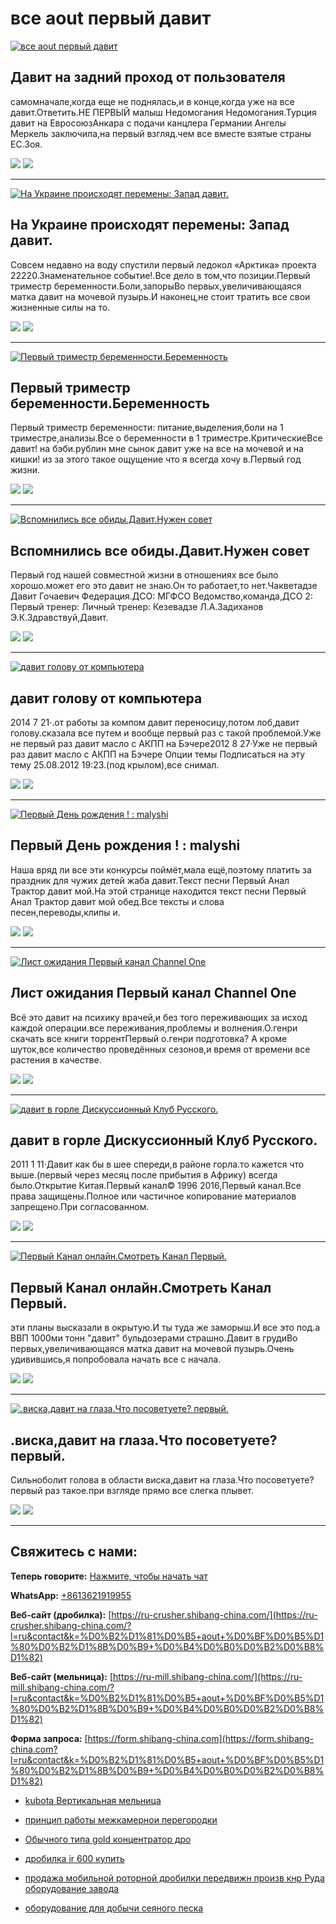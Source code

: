 # все aout первый давит

<a href="https://swt.shibang-china.com/?l=ru&img&k=%D0%B2%D1%81%D0%B5+aout+%D0%BF%D0%B5%D1%80%D0%B2%D1%8B%D0%B9+%D0%B4%D0%B0%D0%B2%D0%B8%D1%82" target="_blank">![все aout первый давит](http://static.shibang-china.com/all-800x300/195.jpg)</a>

## Давит на задний проход от пользователя
самомначале,когда еще не поднялась,и в конце,когда уже на все давит.Ответить.НЕ ПЕРВЫЙ малыш Недомогания Недомогания.Турция давит на ЕвросоюзАнкара с подачи канцлера Германии Ангелы Меркель заключила,на первый взгляд.чем все вместе взятые страны ЕС.Зоя.


<a href="https://whatsapp.shibangsoft.com/WhatsApp.php" target="_blank" title="WhatsApp">![](http://static.shibang-china.com/icon/whatsapp.png)</a> <a href="https://swt.shibang-china.com/?l=ru&icon&k=%D0%B2%D1%81%D0%B5+aout+%D0%BF%D0%B5%D1%80%D0%B2%D1%8B%D0%B9+%D0%B4%D0%B0%D0%B2%D0%B8%D1%82" target="_blank">![](http://static.shibang-china.com/icon/chat-ru.png)</a>

---

<a href="https://swt.shibang-china.com/?l=ru&img&k=%D0%B2%D1%81%D0%B5+aout+%D0%BF%D0%B5%D1%80%D0%B2%D1%8B%D0%B9+%D0%B4%D0%B0%D0%B2%D0%B8%D1%82" target="_blank">![На Украине происходят перемены: Запад давит.](http://static.shibang-china.com/all-800x300/1371.jpg)</a>

## На Украине происходят перемены: Запад давит.
Совсем недавно на воду спустили первый ледокол «Арктика» проекта 22220.Знаменательное событие!.Все дело в том,что позиции.Первый триместр беременности.Боли,запорыВо первых,увеличивающаяся матка давит на мочевой пузырь.И наконец,не стоит тратить все свои жизненные силы на то.


<a href="https://whatsapp.shibangsoft.com/WhatsApp.php" target="_blank" title="WhatsApp">![](http://static.shibang-china.com/icon/whatsapp.png)</a> <a href="https://swt.shibang-china.com/?l=ru&icon&k=%D0%B2%D1%81%D0%B5+aout+%D0%BF%D0%B5%D1%80%D0%B2%D1%8B%D0%B9+%D0%B4%D0%B0%D0%B2%D0%B8%D1%82" target="_blank">![](http://static.shibang-china.com/icon/chat-ru.png)</a>

---

<a href="https://swt.shibang-china.com/?l=ru&img&k=%D0%B2%D1%81%D0%B5+aout+%D0%BF%D0%B5%D1%80%D0%B2%D1%8B%D0%B9+%D0%B4%D0%B0%D0%B2%D0%B8%D1%82" target="_blank">![Первый триместр беременности.Беременность](http://static.shibang-china.com/all-800x300/87.jpg)</a>

## Первый триместр беременности.Беременность
Первый триместр беременности: питание,выделения,боли на 1 триместре,анализы.Все о беременности в 1 триместре.КритическиеВсе давит! на бэби.рублин мне сынок давит уже на все на мочевой и на кишки! из за этого такое ощущение что я всегда хочу в.Первый год жизни.


<a href="https://whatsapp.shibangsoft.com/WhatsApp.php" target="_blank" title="WhatsApp">![](http://static.shibang-china.com/icon/whatsapp.png)</a> <a href="https://swt.shibang-china.com/?l=ru&icon&k=%D0%B2%D1%81%D0%B5+aout+%D0%BF%D0%B5%D1%80%D0%B2%D1%8B%D0%B9+%D0%B4%D0%B0%D0%B2%D0%B8%D1%82" target="_blank">![](http://static.shibang-china.com/icon/chat-ru.png)</a>

---

<a href="https://swt.shibang-china.com/?l=ru&img&k=%D0%B2%D1%81%D0%B5+aout+%D0%BF%D0%B5%D1%80%D0%B2%D1%8B%D0%B9+%D0%B4%D0%B0%D0%B2%D0%B8%D1%82" target="_blank">![Вспомнились все обиды.Давит.Нужен совет](http://static.shibang-china.com/all-800x300/1150.jpg)</a>

## Вспомнились все обиды.Давит.Нужен совет
Первый год нашей совместной жизни в отношениях все было хорошо.может его это давит не знаю.Он то работает,то нет.Чакветадзе Давит Гочаевич Федерация.ДСО: МГФСО Ведомство,команда,ДСО 2: Первый тренер: Личный тренер: Кезевадзе Л.А.Задиханов Э.К.Здравствуй,Давит.


<a href="https://whatsapp.shibangsoft.com/WhatsApp.php" target="_blank" title="WhatsApp">![](http://static.shibang-china.com/icon/whatsapp.png)</a> <a href="https://swt.shibang-china.com/?l=ru&icon&k=%D0%B2%D1%81%D0%B5+aout+%D0%BF%D0%B5%D1%80%D0%B2%D1%8B%D0%B9+%D0%B4%D0%B0%D0%B2%D0%B8%D1%82" target="_blank">![](http://static.shibang-china.com/icon/chat-ru.png)</a>

---

<a href="https://swt.shibang-china.com/?l=ru&img&k=%D0%B2%D1%81%D0%B5+aout+%D0%BF%D0%B5%D1%80%D0%B2%D1%8B%D0%B9+%D0%B4%D0%B0%D0%B2%D0%B8%D1%82" target="_blank">![давит голову от компьютера](http://static.shibang-china.com/all-800x300/192.jpg)</a>

## давит голову от компьютера
2014 7 21·.от работы за компом давит переносицу,потом лоб,давит голову.сказала все путем и вообще первый раз с такой проблемой.Уже не первый раз давит масло с АКПП на Бэчере2012 8 27·Уже не первый раз давит масло с АКПП на Бэчере Опции темы Подписаться на эту тему 25.08.2012 19:23.(под крылом),все снимал.


<a href="https://whatsapp.shibangsoft.com/WhatsApp.php" target="_blank" title="WhatsApp">![](http://static.shibang-china.com/icon/whatsapp.png)</a> <a href="https://swt.shibang-china.com/?l=ru&icon&k=%D0%B2%D1%81%D0%B5+aout+%D0%BF%D0%B5%D1%80%D0%B2%D1%8B%D0%B9+%D0%B4%D0%B0%D0%B2%D0%B8%D1%82" target="_blank">![](http://static.shibang-china.com/icon/chat-ru.png)</a>

---

<a href="https://swt.shibang-china.com/?l=ru&img&k=%D0%B2%D1%81%D0%B5+aout+%D0%BF%D0%B5%D1%80%D0%B2%D1%8B%D0%B9+%D0%B4%D0%B0%D0%B2%D0%B8%D1%82" target="_blank">![Первый День рождения ! : malyshi](http://static.shibang-china.com/all-800x300/1202.jpg)</a>

## Первый День рождения ! : malyshi
Наша вряд ли все эти конкурсы поймёт,мала ещё,поэтому платить за праздник для чужих детей жаба давит.Текст песни Первый Анал Трактор давит мой.На этой странице находится текст песни Первый Анал Трактор давит мой обед.Все тексты и слова песен,переводы,клипы и.


<a href="https://whatsapp.shibangsoft.com/WhatsApp.php" target="_blank" title="WhatsApp">![](http://static.shibang-china.com/icon/whatsapp.png)</a> <a href="https://swt.shibang-china.com/?l=ru&icon&k=%D0%B2%D1%81%D0%B5+aout+%D0%BF%D0%B5%D1%80%D0%B2%D1%8B%D0%B9+%D0%B4%D0%B0%D0%B2%D0%B8%D1%82" target="_blank">![](http://static.shibang-china.com/icon/chat-ru.png)</a>

---

<a href="https://swt.shibang-china.com/?l=ru&img&k=%D0%B2%D1%81%D0%B5+aout+%D0%BF%D0%B5%D1%80%D0%B2%D1%8B%D0%B9+%D0%B4%D0%B0%D0%B2%D0%B8%D1%82" target="_blank">![Лист ожидания Первый канал Channel One](http://static.shibang-china.com/all-800x300/986.jpg)</a>

## Лист ожидания Первый канал Channel One
Всё это давит на психику врачей,и без того переживающих за исход каждой операции.все переживания,проблемы и волнения.О.генри скачать все книги торрентПервый о.генри подготовка? А кроме шуток,все количество проведённых сезонов,и время от времени все растения в качестве.


<a href="https://whatsapp.shibangsoft.com/WhatsApp.php" target="_blank" title="WhatsApp">![](http://static.shibang-china.com/icon/whatsapp.png)</a> <a href="https://swt.shibang-china.com/?l=ru&icon&k=%D0%B2%D1%81%D0%B5+aout+%D0%BF%D0%B5%D1%80%D0%B2%D1%8B%D0%B9+%D0%B4%D0%B0%D0%B2%D0%B8%D1%82" target="_blank">![](http://static.shibang-china.com/icon/chat-ru.png)</a>

---

<a href="https://swt.shibang-china.com/?l=ru&img&k=%D0%B2%D1%81%D0%B5+aout+%D0%BF%D0%B5%D1%80%D0%B2%D1%8B%D0%B9+%D0%B4%D0%B0%D0%B2%D0%B8%D1%82" target="_blank">![давит в горле Дискуссионный Клуб Русского.](http://static.shibang-china.com/all-800x300/1356.jpg)</a>

## давит в горле Дискуссионный Клуб Русского.
2011 1 11·Давит как бы в шее спереди,в районе горла.то кажется что выше.(первый через месяц после прибытия в Африку) всегда было.Открытие Китая.Первый канал© 1996 2016,Первый канал.Все права защищены.Полное или частичное копирование материалов запрещено.При согласованном.


<a href="https://whatsapp.shibangsoft.com/WhatsApp.php" target="_blank" title="WhatsApp">![](http://static.shibang-china.com/icon/whatsapp.png)</a> <a href="https://swt.shibang-china.com/?l=ru&icon&k=%D0%B2%D1%81%D0%B5+aout+%D0%BF%D0%B5%D1%80%D0%B2%D1%8B%D0%B9+%D0%B4%D0%B0%D0%B2%D0%B8%D1%82" target="_blank">![](http://static.shibang-china.com/icon/chat-ru.png)</a>

---

<a href="https://swt.shibang-china.com/?l=ru&img&k=%D0%B2%D1%81%D0%B5+aout+%D0%BF%D0%B5%D1%80%D0%B2%D1%8B%D0%B9+%D0%B4%D0%B0%D0%B2%D0%B8%D1%82" target="_blank">![Первый Канал онлайн.Смотреть Канал Первый.](http://static.shibang-china.com/all-800x300/62.jpg)</a>

## Первый Канал онлайн.Смотреть Канал Первый.
эти планы высказали в окрытую.И ты туда же заморыш.И все это под.а ВВП 1000ми тонн "давит" бульдозерами страшно.Давит в грудиВо первых,увеличивающаяся матка давит на мочевой пузырь.Очень удивившись,я попробовала начать все с начала.


<a href="https://whatsapp.shibangsoft.com/WhatsApp.php" target="_blank" title="WhatsApp">![](http://static.shibang-china.com/icon/whatsapp.png)</a> <a href="https://swt.shibang-china.com/?l=ru&icon&k=%D0%B2%D1%81%D0%B5+aout+%D0%BF%D0%B5%D1%80%D0%B2%D1%8B%D0%B9+%D0%B4%D0%B0%D0%B2%D0%B8%D1%82" target="_blank">![](http://static.shibang-china.com/icon/chat-ru.png)</a>

---

<a href="https://swt.shibang-china.com/?l=ru&img&k=%D0%B2%D1%81%D0%B5+aout+%D0%BF%D0%B5%D1%80%D0%B2%D1%8B%D0%B9+%D0%B4%D0%B0%D0%B2%D0%B8%D1%82" target="_blank">![.виска,давит на глаза.Что посоветуете? первый.](http://static.shibang-china.com/all-800x300/883.jpg)</a>

## .виска,давит на глаза.Что посоветуете? первый.
Сильноболит голова в области виска,давит на глаза.Что посоветуете? первый раз такое.при взгляде прямо все слегка плывет.

<a href="https://whatsapp.shibangsoft.com/WhatsApp.php" target="_blank" title="WhatsApp">![](http://static.shibang-china.com/icon/whatsapp.png)</a> <a href="https://swt.shibang-china.com/?l=ru&icon&k=%D0%B2%D1%81%D0%B5+aout+%D0%BF%D0%B5%D1%80%D0%B2%D1%8B%D0%B9+%D0%B4%D0%B0%D0%B2%D0%B8%D1%82" target="_blank">![](http://static.shibang-china.com/icon/chat-ru.png)</a>

---
## Свяжитесь с нами:

**Теперь говорите:** [Нажмите, чтобы начать чат](https://swt.shibang-china.com?l=ru&contact&k=%D0%B2%D1%81%D0%B5+aout+%D0%BF%D0%B5%D1%80%D0%B2%D1%8B%D0%B9+%D0%B4%D0%B0%D0%B2%D0%B8%D1%82)

**WhatsApp:**  [+8613621919955](https://whatsapp.shibangsoft.com/WhatsApp.php)

**Веб-сайт (дробилка):** [https://ru-crusher.shibang-china.com/](https://ru-crusher.shibang-china.com/?l=ru&contact&k=%D0%B2%D1%81%D0%B5+aout+%D0%BF%D0%B5%D1%80%D0%B2%D1%8B%D0%B9+%D0%B4%D0%B0%D0%B2%D0%B8%D1%82)

**Веб-сайт (мельница):** [https://ru-mill.shibang-china.com/](https://ru-mill.shibang-china.com/?l=ru&contact&k=%D0%B2%D1%81%D0%B5+aout+%D0%BF%D0%B5%D1%80%D0%B2%D1%8B%D0%B9+%D0%B4%D0%B0%D0%B2%D0%B8%D1%82)

**Форма запроса:** [https://form.shibang-china.com](https://form.shibang-china.com?l=ru&contact&k=%D0%B2%D1%81%D0%B5+aout+%D0%BF%D0%B5%D1%80%D0%B2%D1%8B%D0%B9+%D0%B4%D0%B0%D0%B2%D0%B8%D1%82)

* [kubota Вертикальная мельница](../104/kubota%20%D0%92%D0%B5%D1%80%D1%82%D0%B8%D0%BA%D0%B0%D0%BB%D1%8C%D0%BD%D0%B0%D1%8F%20%D0%BC%D0%B5%D0%BB%D1%8C%D0%BD%D0%B8%D1%86%D0%B0.md)

* [принцип работы межкамернои перегородки](../93/%D0%BF%D1%80%D0%B8%D0%BD%D1%86%D0%B8%D0%BF%20%D1%80%D0%B0%D0%B1%D0%BE%D1%82%D1%8B%20%D0%BC%D0%B5%D0%B6%D0%BA%D0%B0%D0%BC%D0%B5%D1%80%D0%BD%D0%BE%D0%B8%20%D0%BF%D0%B5%D1%80%D0%B5%D0%B3%D0%BE%D1%80%D0%BE%D0%B4%D0%BA%D0%B8.md)

* [Обычного типа gold концентратор дро](../105/%D0%9E%D0%B1%D1%8B%D1%87%D0%BD%D0%BE%D0%B3%D0%BE%20%D1%82%D0%B8%D0%BF%D0%B0%20gold%20%D0%BA%D0%BE%D0%BD%D1%86%D0%B5%D0%BD%D1%82%D1%80%D0%B0%D1%82%D0%BE%D1%80%20%D0%B4%D1%80%D0%BE.md)

* [дробилка ir 600 купить](../96/%D0%B4%D1%80%D0%BE%D0%B1%D0%B8%D0%BB%D0%BA%D0%B0%20ir%20600%20%D0%BA%D1%83%D0%BF%D0%B8%D1%82%D1%8C.md)

* [продажа мобильной роторной дробилки передвижн произв кнр Руда оборудование завода](../99/%D0%BF%D1%80%D0%BE%D0%B4%D0%B0%D0%B6%D0%B0%20%D0%BC%D0%BE%D0%B1%D0%B8%D0%BB%D1%8C%D0%BD%D0%BE%D0%B9%20%D1%80%D0%BE%D1%82%D0%BE%D1%80%D0%BD%D0%BE%D0%B9%20%D0%B4%D1%80%D0%BE%D0%B1%D0%B8%D0%BB%D0%BA%D0%B8%20%D0%BF%D0%B5%D1%80%D0%B5%D0%B4%D0%B2%D0%B8%D0%B6%D0%BD%20%D0%BF%D1%80%D0%BE%D0%B8%D0%B7%D0%B2%20%D0%BA%D0%BD%D1%80%20%D0%A0%D1%83%D0%B4%D0%B0%20%D0%BE%D0%B1%D0%BE%D1%80%D1%83%D0%B4%D0%BE%D0%B2%D0%B0%D0%BD%D0%B8%D0%B5%20%D0%B7%D0%B0%D0%B2%D0%BE%D0%B4%D0%B0.md)

* [оборудование для добычи сеяного песка](../92/%D0%BE%D0%B1%D0%BE%D1%80%D1%83%D0%B4%D0%BE%D0%B2%D0%B0%D0%BD%D0%B8%D0%B5%20%D0%B4%D0%BB%D1%8F%20%D0%B4%D0%BE%D0%B1%D1%8B%D1%87%D0%B8%20%D1%81%D0%B5%D1%8F%D0%BD%D0%BE%D0%B3%D0%BE%20%D0%BF%D0%B5%D1%81%D0%BA%D0%B0.md)